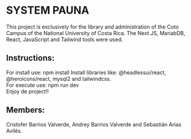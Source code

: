 # SYSTEM PAUNA
This project is exclusively for the library and administration of the Coto Campus of the National University of Costa Rica.
The Next.JS, MariabDB, React, JavaScript and Tailwind tools were used.

## Instructions:
For install use: npm install
Install libraries like: @headlessui/react, @heroicons/react, mysql2 and tailwindcss. <br />
For execute use: npm run dev  <br />
Enjoy de project!!

## Members:
Cristofer Barrios Valverde, Andrey Barrios Valverde and Sebastián Arias Avilés.
